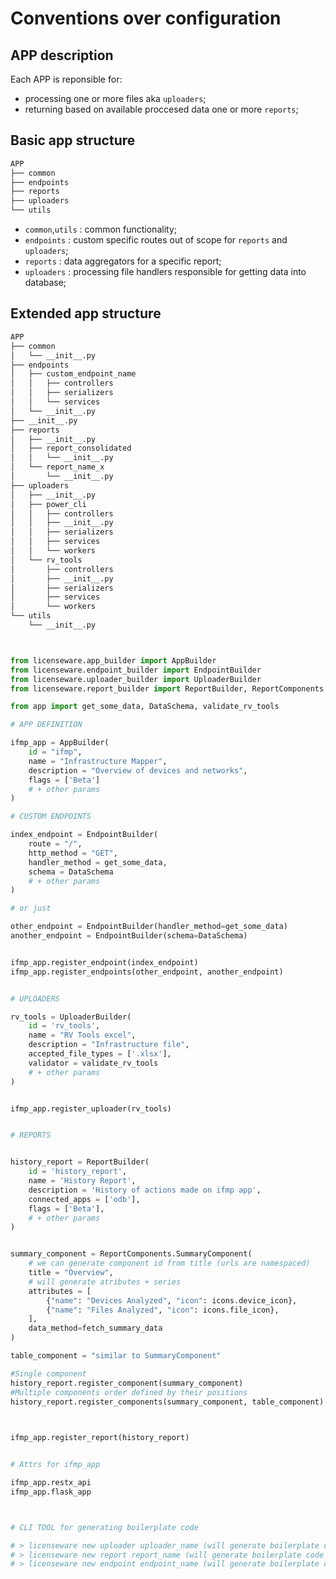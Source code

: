 # Conventions over configuration


## APP description

Each APP is reponsible for:
- processing one or more files aka `uploaders`;
- returning based on available proccesed data one or more `reports`;


## Basic app structure

```bash
APP
├── common
├── endpoints
├── reports
├── uploaders
└── utils
```

- `common`,`utils` : common functionality;
- `endpoints` : custom specific routes out of scope for `reports` and `uploaders`;
- `reports`   : data aggregators for a specific report;
- `uploaders` : processing file handlers responsible for getting data into database;


## Extended app structure

```bash
APP
├── common
│   └── __init__.py
├── endpoints
│   ├── custom_endpoint_name
│   │   ├── controllers
│   │   ├── serializers
│   │   └── services
│   └── __init__.py
├── __init__.py
├── reports
│   ├── __init__.py
│   ├── report_consolidated
│   │   └── __init__.py
│   └── report_name_x
│       └── __init__.py
├── uploaders
│   ├── __init__.py
│   ├── power_cli
│   │   ├── controllers
│   │   ├── __init__.py
│   │   ├── serializers
│   │   ├── services
│   │   └── workers
│   └── rv_tools
│       ├── controllers
│       ├── __init__.py
│       ├── serializers
│       ├── services
│       └── workers
└── utils
    └── __init__.py
```









```py


from licenseware.app_builder import AppBuilder
from licenseware.endpoint_builder import EndpointBuilder
from licenseware.uploader_builder import UploaderBuilder
from licenseware.report_builder import ReportBuilder, ReportComponents

from app import get_some_data, DataSchema, validate_rv_tools

# APP DEFINITION

ifmp_app = AppBuilder(
    id = "ifmp",
    name = "Infrastructure Mapper",
    description = "Overview of devices and networks",
    flags = ['Beta']
    # + other params
)

# CUSTOM ENDPOINTS

index_endpoint = EndpointBuilder(
    route = "/",
    http_method = "GET",
    handler_method = get_some_data,
    schema = DataSchema
    # + other params
)

# or just

other_endpoint = EndpointBuilder(handler_method=get_some_data)
another_endpoint = EndpointBuilder(schema=DataSchema)


ifmp_app.register_endpoint(index_endpoint)
ifmp_app.register_endpoints(other_endpoint, another_endpoint)


# UPLOADERS

rv_tools = UploaderBuilder(
    id = 'rv_tools',
    name = "RV Tools excel",
    description = "Infrastructure file",
    accepted_file_types = ['.xlsx'],
    validator = validate_rv_tools
    # + other params
)


ifmp_app.register_uploader(rv_tools)


# REPORTS


history_report = ReportBuilder(
    id = 'history_report',
    name = 'History Report',
    description = 'History of actions made on ifmp app',
    connected_apps = ['odb'],
    flags = ['Beta'],
    # + other params
)


summary_component = ReportComponents.SummaryComponent(
    # we can generate component id from title (urls are namespaced)
    title = "Overview",  
    # will generate atributes + series
    attributes = [
        {"name": "Devices Analyzed", "icon": icons.device_icon},
        {"name": "Files Analyzed", "icon": icons.file_icon}, 
    ],
    data_method=fetch_summary_data
)

table_component = "similar to SummaryComponent"

#Single component
history_report.register_component(summary_component)
#Multiple components order defined by their positions
history_report.register_components(summary_component, table_component)
 


ifmp_app.register_report(history_report)


# Attrs for ifmp_app

ifmp_app.restx_api
ifmp_app.flask_app



# CLI TOOL for generating boilerplate code

# > licenseware new uploader uploader_name (will generate boilerplate code for an uploader)
# > licenseware new report report_name (will generate boilerplate code for a report)
# > licenseware new endpoint endpoint_name (will generate boilerplate code for an endpoint)


```
